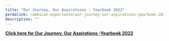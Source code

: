 ```yaml
---
title: "Our Journey, Our Aspirations : Yearbook 2022"
permalink: /amksian-experience/our-journey-our-aspirations-yearbook-2022/
description: ""
---
```

**[Click here for Our Journey, Our Aspirations -Yearbook 2022](https://go.gov.sg/yearbook-2022)**
